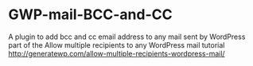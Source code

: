 GWP-mail-BCC-and-CC
===================

A plugin to add bcc and cc email address to any mail sent by WordPress part of the Allow multiple recipients to any WordPress mail tutorial http://generatewp.com/allow-multiple-recipients-wordpress-mail/
